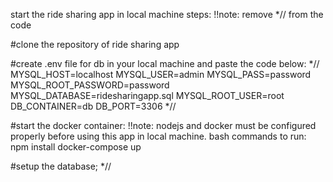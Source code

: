 start the ride sharing app in local machine
steps:
!!note: remove *// from the code

#clone the repository of ride sharing app

#create .env file for db in your local machine and paste the code below:
*//
MYSQL_HOST=localhost
MYSQL_USER=admin
MYSQL_PASS=password
MYSQL_ROOT_PASSWORD=password
MYSQL_DATABASE=ridesharingapp.sql
MYSQL_ROOT_USER=root
DB_CONTAINER=db
DB_PORT=3306
*//

#start the docker container:
!!note: nodejs and docker must be configured properly before using this app in local machine.
bash commands to run:
npm install
docker-compose up

#setup the database;
*//


